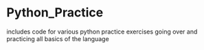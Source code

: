 # Python_Practice
includes code for various python practice exercises going over and practicing all basics of the language

